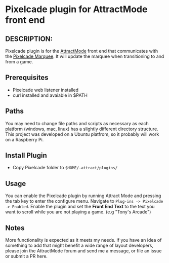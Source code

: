 # Pixelcade plugin for AttractMode front end

## DESCRIPTION:

Pixelcade plugin is for the [AttractMode](http://attractmode.org) front end that communicates with the [Pixelcade Marquee](http://pixelcade.org). It will update the marquee when transitioning to and from a game.


## Prerequisites
* Pixelcade web listener installed
* curl installed and avaiable in $PATH

## Paths

You may need to change file paths and scripts as necessary as each platform (windows, mac, linux) has a slightly different directory structure.
This project was developed on a Ubuntu platfrom, so it probably will work on a Raspberry Pi.

## Install Plugin

* Copy Pixelcade folder to `$HOME/.attract/plugins/`


## Usage

You can enable the Pixelcade plugin by running Attract Mode and pressing the tab key to enter the configure menu. Navigate to `Plug-ins -> Pixelcade -> Enabled`. Enable the plugin and set the **Front End Text** to the text you want to scroll while you are not playing a game. (e.g "Tony's Arcade")

## Notes

More functionality is expected as it meets my needs. If you have an idea of something to add that might benefit a wide range of layout developers, please join the AttractMode forum and send me a message, or file an issue or submit a PR here.
